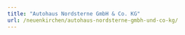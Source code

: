 ```yaml
---
title: "Autohaus Nordsterne GmbH & Co. KG"
url: /neuenkirchen/autohaus-nordsterne-gmbh-und-co-kg/
---
```

